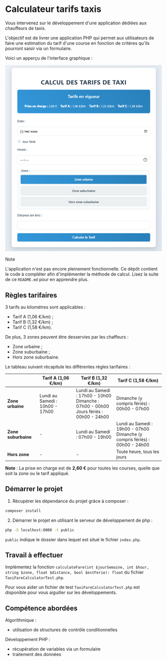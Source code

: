 # Calculateur tarifs taxis

Vous intervenez sur le développement d'une application dédiées aux chauffeurs de taxis.

L'objectif est de livrer une application PHP qui permet aux utilisateurs de faire une estimation du tarif d'une course en fonction de critères qu'ils pourront saisir via un formulaire.

Voici un apperçu de l'interface graphique :

![Apperçu de l'interface](thumbnail.PNG)

> [!NOTE]  
> L'application n'est pas encore pleinement fonctionnelle.
> Ce dépôt contient le code à compléter afin d'implémenter la méthode de calcul.
> Lisez la suite de ce `README.md` pour en apprendre plus.

## Règles tarifaires

3 tarifs au kilomètres sont applicables :
- Tarif A (1,06 €/km) ;
- Tarif B (1,32 €/km) ;
- Tarif C (1,58 €/km).

De plus, 3 zones peuvent être desservies par les chaffeurs :
- Zone urbaine ;
- Zone suburbaine ;
- Hors zone suburbaine.

Le tableau suivant récapitule les différentes règles tarifaires :

|  | Tarif A (1,06 €/km) | Tarif B (1,32 €/km) | Tarif C (1,58 €/km) |
|--------------|---------------------|---------------------|---------------------|
| **Zone urbaine** | Lundi au Samedi : 10h00 - 17h00 | Lundi au Samedi : 17h00 - 10h00<br>Dimanche : 07h00 - 00h00<br>Jours fériés : 00h00 - 24h00 | Dimanche (y compris fériés) : 00h00 - 07h00 |
| **Zone suburbaine** | - | Lundi au Samedi : 07h00 - 19h00 | Lundi au Samedi : 19h00 - 07h00<br>Dimanche (y compris fériés) : 00h00 - 24h00 |
| **Hors zone** | - | - | Toute heure, tous les jours |

**Note** : La prise en charge est de **2,60 €** pour toutes les courses, quelle que soit la zone ou le tarif appliqué.

## Démarrer le projet

1. Récupérer les dépendance du projet grâce à composer :
```bash
composer install
```

2. Démarrer le projet en utilisant le serveur de développement de php :
```sh
php -S localhost:8000 -t public
```

`public` indique le dossier dans lequel est situé le fichier `index.php`.

## Travail à effectuer

Implémentez la fonction `calculateFare(int $jourSemaine, int $hour, string $zone, float $distance, bool $estFerie): float` du fichier `TaxiFareCalculatorTest.php`.

Pour vous aider un fichier de test `TaxiFareCalculatorTest.php` est disponible pour vous aiguiller sur les développements.

## Compétence abordées

Algorithmique :
- utilisation de structures de contrôle conditionnelles

Développement PHP :
- récupération de variables via un formulaire
- traitement des données